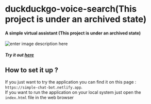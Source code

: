 # duckduckgo-voice-search(This project is under an archived state)
#### A simple virtual assistant (This project is under an archived state)
![enter image description here](https://raw.githubusercontent.com/pranavbaburaj/duckduckgo-voice-search/master/screely-1615789099406.png)
##### Try it out [here](simple-chat-bot.netlify.app/)
## How to set it up ?
If you just want to try the application you can find it on this page : `https://simple-chat-bot.netlify.app`.
<br>
If you want to run the application on your local system 
just open the `index.html` file in the web browser

